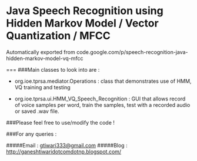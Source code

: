 # Java Speech Recognition using Hidden Markov Model / Vector Quantization / MFCC 
Automatically exported from code.google.com/p/speech-recognition-java-hidden-markov-model-vq-mfcc

===
###Main classes to look into are :

- org.ioe.tprsa.mediator.Operations : class that demonstrates use of HMM, VQ training and testing

- org.ioe.tprsa.ui.HMM_VQ_Speech_Recognition : GUI that allows record of voice samples per word, train the samples, test with a recorded audio or saved .wav file.


###Please feel free to use/modify the code !
  
###For any queries :
 
#####Email : gtiwari333@gmail.com
#####Blog : http://ganeshtiwaridotcomdotnp.blogspot.com/ 
